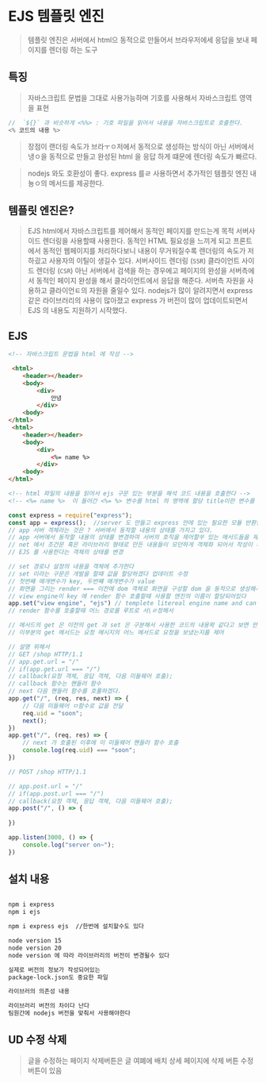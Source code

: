 

# EJS 템플릿 엔진

> 템플릿 엔진은 서버에서 html으 동적으로 만들어서 브라우저에세 응답을 보내 페이지를 렌더링 하는 도구

## 특징
> 자바스크립트 문법을 그대로 사용가능하며 기호를 사용해서 자바스크립트 영역을 표현

```js
//  `${}` 과 비슷하게 <%%> : 기호 파일을 읽어서 내용을 자바스크립트로 호출한다.
<% 코드의 내용 %>


```
> 장점이 랜더링 속도가 브라ㅜㅇ저에서 동적으로 생성하는 방식이 아닌 서버에서 냉ㅇ을 동적으로 만들고 완성된 html 을 응답 하게 떄문에 렌더링 속도가 빠르다.

> nodejs 와도 호환성이 좋다. express 를ㄹ 사용하면서 추가적인 템플릿 엔진 내뇽ㅇ의 메서드를 제공한다.

## 템플릿 엔진은?

> EJS html에서 자바스크립트를 제어해서 동적인 페이지를 만드는게 목적
> 서버사이드 렌더링을 사용할때 사용한다.
> 동적인 HTML 필요성을 느끼게 되고 프론트에서 동적인 웹페이지를 처리하다보니 내용이 무거워질수록
렌더링의 속도가 저하굈고 사용자의 이틸이 생길수 있다.
> 서버사이드 렌더링 (`SSR`) 클라이언트 사이드 렌더링 (`CSR`) 아닌 서버에서 검색을 하는 경우에고 페이지의 완성을 서버측에서 동적인 페이지 완성을 해서 클라이언트에서 응답을 해준다.
> 서버측 자원을 사용하고 클라이언ㅌ의 자원을 줄일수 있다.
> nodejs가 많이 알려지면서 express 같은 라이브러리의 사용이 많아졌고 express 가 버전이 많이 업데이트되면서  EJS 의 내용도 지원하기 시작했다.


## EJS 
```html
<!-- 자바스크립트 문법을 html 에 작성 -->

 <html>
    <header></header>
    <body>
        <div>
            안녕
        </div>
    <body>
</html>
 <html>
    <header></header>
    <body>
        <div>
            <%= name %>
        </div>
    <body>
</html>

<!-- html 파일의 내용을 읽어서 ejs 구문 있는 부분을 해석 코드 내용을 호출한다 -->
<!-- <%= name %>  이 들어간 <%= %> 변수를 html 의 영역에 할당 title이란 변수를 찾아서 값을 전달 -->  

```

```js
const express = require("express");
const app = express();  //server 도 만들고 express 안에 있는 필요한 모듈 반환한다
// app 서버 겍체라는 것은 ? 서버에서 동작할 내용의 상태를 가지고 있다.
// app 서버에서 동작할 내용의 상태를 변경하여 서버의 호직을 제어할쑤 있는 메서드들을 제공한다.
// net 에서 조건문 혹은 라이브러리 형태로 만든 내용들이 모던하게 객체화 되어서 작성이 되어있는것
// EJS 를 사용한다는 객체의 상태를 변경

// set 경로나 설정의 내용을 객체에 추가한다
// set 이라는 구문은 개발을 할때 값을 할당하겠다 업데이트 수정
// 첫번째 매개변수가 key, 두번쨰 매개변수가 value
// 화면을 그리는 render === 이전에 dom 객체로 화면을 구성할 dom 을 동적으로 생성해서 화면을 출력하는 메서드를 만든적이 있는데 이런 한 내용이 포함된 메서드를 제공한다.
// view engine이 key 에 render 함수 호출할때 사용할 엔진의 이름이 할당되어있다
app.set("view engine", "ejs") // templete litereal engine name and can use other engines also
// render 함수를 호출할때 어느 경로를 루트로 서\ㄹ정해서 

// 메서드의 get 은 이전의 get 과 set 은 구분해서 사용한 코드의 내용왁 같다고 보면 안됨
// 이부분의 get 메서드는 요청 메시지의 어느 메서드로 요청을 보냈는지를 제어

// 설명 위해서
// GET /shop HTTP/1.1
// app.get.url = "/"
// if(app.get.url === "/") 
// callback(요청 객체, 응답 객체, 다음 미들웨어 호출);
// callback 함수는 핸들러 함수
// next 다음 핸들러 함수를 호풀하겠다.
app.get("/", (req, res, next) => {
    // 다음 미들웨어 ㅁ함수로 값을 전달
    req.uid = "soon";
    next();
})
app.get("/", (req, res) => {
    // next 가 호출된 이후에 이 미들웨어 핸들러 함수 호출
    console.log(req.uid) === "soon";
})

// POST /shop HTTP/1.1 

// app.post.url = "/"
// if(app.post.url === "/") 
// callback(요청 객체, 응답 객체, 다음 미들웨어 호출);
app.post("/", () => {
    
})

app.listen(3000, () => {
    console.log("server on~");
})

```

## 설치 내용
```sh

npm i express
npm i ejs

npm i express ejs  //한번에 설치할수도 있다 

node version 15 
node version 20
node version 에 따라 라이브러리의 버전이 변경될수 있다

실제로 버전의 정보가 작성되어있는
package-lock.json도 중요한 파일

라이브러의 의존성 내용

라이브러리 버전의 차이다 난다
팀원간에 nodejs 버전을 맞춰서 사용해야한다

```

## UD 수정 삭제 
> 글을 수정하는 페이지
> 삭제버튼은 글 여폐에 배치
> 상세 페이지에 삭제 버튼 수정버튼이 있음

